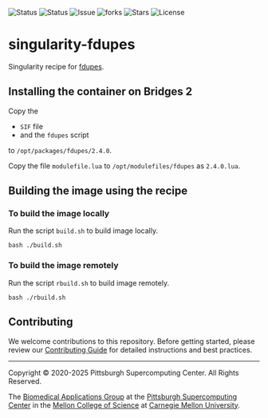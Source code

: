 ![Status](https://github.com/pscedu/singularity-fdupes/actions/workflows/main.yml/badge.svg)
![Status](https://github.com/pscedu/singularity-fdupes/actions/workflows/pretty.yml/badge.svg)
![Issue](https://img.shields.io/github/issues/pscedu/singularity-fdupes)
![forks](https://img.shields.io/github/forks/pscedu/singularity-fdupes)
![Stars](https://img.shields.io/github/stars/pscedu/singularity-fdupes)
![License](https://img.shields.io/github/license/pscedu/singularity-fdupes)

# singularity-fdupes
Singularity recipe for [fdupes](https://github.com/adrianlopezroche/fdupes).

## Installing the container on Bridges 2
Copy the

* `SIF` file
* and the `fdupes` script

to `/opt/packages/fdupes/2.4.0`.

Copy the file `modulefile.lua` to `/opt/modulefiles/fdupes` as `2.4.0.lua`.

## Building the image using the recipe
### To build the image locally
Run the script `build.sh` to build image locally.

```
bash ./build.sh
```

### To build the image remotely
Run the script `rbuild.sh` to build image remotely.

```
bash ./rbuild.sh
```
## Contributing
We welcome contributions to this repository. Before getting started, please review our [Contributing Guide](https://raw.githubusercontent.com/pscedu/singularity-report/refs/heads/main/CONTRIBUTING.md) for detailed instructions and best practices.

---
Copyright © 2020-2025 Pittsburgh Supercomputing Center. All Rights Reserved.

The [Biomedical Applications Group](https://www.psc.edu/biomedical-applications/) at the [Pittsburgh Supercomputing
Center](http://www.psc.edu) in the [Mellon College of Science](https://www.cmu.edu/mcs/) at [Carnegie Mellon University](http://www.cmu.edu).
